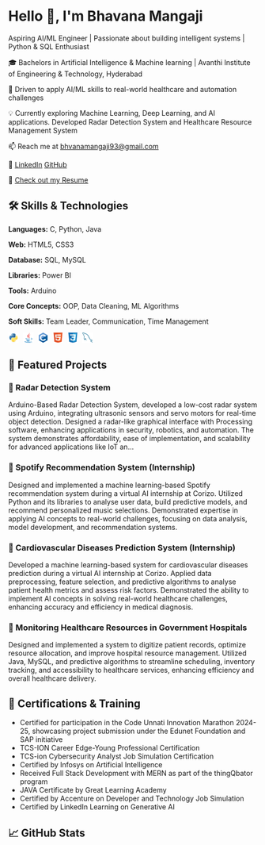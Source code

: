 # Hello 👋, I'm Bhavana Mangaji

Aspiring AI/ML Engineer | Passionate about building intelligent systems | Python & SQL Enthusiast

🎓 Bachelors in Artificial Intelligence & Machine learning | Avanthi Institute of Engineering & Technology, Hyderabad

📌 Driven to apply AI/ML skills to real-world healthcare and automation challenges

💡 Currently exploring Machine Learning, Deep Learning, and AI applications. Developed Radar Detection System and Healthcare Resource Management System

📫 Reach me at <a href="mailto:bhvanamangaji93@gmail.com" class="email-link">bhvanamangaji93@gmail.com</a>

🔗 <a href="https://www.linkedin.com/in/bhavana-mangaji-02aab426b">LinkedIn</a> <a href="https://github.com/bhavana0222">GitHub</a>

📄 <a href="https://drive.google.com/file/d/1IORKLP9nCzfFNj4B7LAEMvfqLuApy2JG/view?usp=sharing">Check out my Resume</a>

## 🛠️ Skills & Technologies

**Languages:** C, Python, Java

**Web:** HTML5, CSS3

**Database:** SQL, MySQL

**Libraries:** Power BI

**Tools:** Arduino

**Core Concepts:** OOP, Data Cleaning, ML Algorithms

**Soft Skills:** Team Leader, Communication, Time Management

<div align="left">
    <img src="https://raw.githubusercontent.com/devicons/devicon/master/icons/python/python-original.svg" alt="Python" style="height: 1.5em; margin-right: 5px;" />
    <img src="https://raw.githubusercontent.com/devicons/devicon/master/icons/java/java-original.svg" alt="Java" style="height: 1.5em; margin-right: 5px;" />
    <img src="https://raw.githubusercontent.com/devicons/devicon/master/icons/c/c-original.svg" alt="C" style="height: 1.5em; margin-right: 5px;" />
    <img src="https://raw.githubusercontent.com/devicons/devicon/master/icons/html5/html5-original.svg" alt="HTML5" style="height: 1.5em; margin-right: 5px;" />
    <img src="https://raw.githubusercontent.com/devicons/devicon/master/icons/css3/css3-original.svg" alt="CSS3" style="height: 1.5em; margin-right: 5px;" />
    <img src="https://raw.githubusercontent.com/devicons/devicon/master/icons/mysql/mysql-original.svg" alt="MySQL" style="height: 1.5em; margin-right: 5px;" />
</div>

## 💼 Featured Projects

### 🔹 Radar Detection System

Arduino-Based Radar Detection System, developed a low-cost radar system using Arduino, integrating ultrasonic sensors and servo motors for real-time object detection. Designed a radar-like graphical interface with Processing software, enhancing applications in security, robotics, and automation. The system demonstrates affordability, ease of implementation, and scalability for advanced applications like IoT an...

### 🔹 Spotify Recommendation System (Internship)

Designed and implemented a machine learning-based Spotify recommendation system during a virtual AI internship at Corizo. Utilized Python and its libraries to analyse user data, build predictive models, and recommend personalized music selections. Demonstrated expertise in applying AI concepts to real-world challenges, focusing on data analysis, model development, and recommendation systems.

### 🔹 Cardiovascular Diseases Prediction System (Internship)

Developed a machine learning-based system for cardiovascular diseases prediction during a virtual AI internship at Corizo. Applied data preprocessing, feature selection, and predictive algorithms to analyse patient health metrics and assess risk factors. Demonstrated the ability to implement Al concepts in solving real-world healthcare challenges, enhancing accuracy and efficiency in medical diagnosis.

### 🔹 Monitoring Healthcare Resources in Government Hospitals

Designed and implemented a system to digitize patient records, optimize resource allocation, and improve hospital resource management. Utilized Java, MySQL, and predictive algorithms to streamline scheduling, inventory tracking, and accessibility to healthcare services, enhancing efficiency and overall healthcare delivery.

## 📜 Certifications & Training

* Certified for participation in the Code Unnati Innovation Marathon 2024-25, showcasing project submission under the Edunet Foundation and SAP initiative
* TCS-ION Career Edge-Young Professional Certification
* TCS-ion Cybersecurity Analyst Job Simulation Certification
* Certified by Infosys on Artificial Intelligence
* Received Full Stack Development with MERN as part of the thingQbator program
* JAVA Certificate by Great Learning Academy
* Certified by Accenture on Developer and Technology Job Simulation
* Certified by LinkedIn Learning on Generative AI

## 📈 GitHub Stats
   
